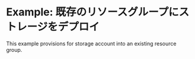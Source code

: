 # Example: 既存のリソースグループにストレージをデプロイ

This example provisions for storage account into an existing resource group.
